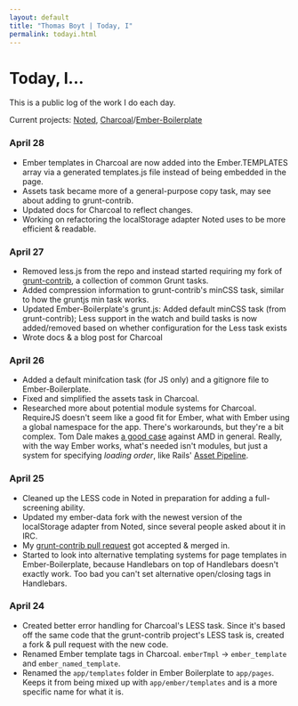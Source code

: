```yaml
---
layout: default
title: "Thomas Boyt | Today, I"
permalink: todayi.html
---
```


# Today, I...

This is a public log of the work I do each day. 

Current projects: [Noted](https://github.com/thomasboyt/Noted), [Charcoal](https://github.com/thomasboyt/Charcoal)/[Ember-Boilerplate](https://github.com/thomasboyt/Ember-Boilerplate)

### April 28

* Ember templates in Charcoal are now added into the Ember.TEMPLATES array via a generated templates.js file instead of being embedded in the page.
* Assets task became more of a general-purpose copy task, may see about adding to grunt-contrib.
* Updated docs for Charcoal to reflect changes.
* Working on refactoring the localStorage adapter Noted uses to be more efficient & readable.

### April 27

* Removed less.js from the repo and instead started requiring my fork of [grunt-contrib](https://github.com/gruntjs/grunt-contrib), a collection of common Grunt tasks.
* Added compression information to grunt-contrib's minCSS task, similar to how the gruntjs min task works.
* Updated Ember-Boilerplate's grunt.js: Added default minCSS task (from grunt-contrib); Less support in the watch and build tasks is now added/removed based on whether configuration for the Less task exists
* Wrote docs & a blog post for Charcoal

### April 26

* Added a default minifcation task (for JS only) and a gitignore file to Ember-Boilerplate.
* Fixed and simplified the assets task in Charcoal.
* Researched more about potential module systems for Charcoal. RequireJS doesn't seem like a good fit for Ember, what with Ember using a global namespace for the app. There's workarounds, but they're a bit complex. Tom Dale makes [a good case](http://tomdale.net/2012/01/amd-is-not-the-answer/) against AMD in general. Really, with the way Ember works, what's needed isn't modules, but just a system for specifying *loading order*, like Rails' [Asset Pipeline](http://guides.rubyonrails.org/asset_pipeline.html#manifest-files-and-directives).

### April 25

* Cleaned up the LESS code in Noted in preparation for adding a full-screening ability.
* Updated my ember-data fork with the newest version of the localStorage adapter from Noted, since several people asked about it in IRC.
* My [grunt-contrib pull request](https://github.com/gruntjs/grunt-contrib/pull/2) got accepted & merged in.
* Started to look into alternative templating systems for page templates in Ember-Boilerplate, because Handlebars on top of Handlebars doesn't exactly work. Too bad you can't set alternative open/closing tags in Handlebars.

### April 24

* Created better error handling for Charcoal's LESS task. Since it's based off the same code that the grunt-contrib project's LESS task is, created a fork & pull request with the new code.
* Renamed Ember template tags in Charcoal. `emberTmpl` -> `ember_template` and `ember_named_template`.
* Renamed the `app/templates` folder in Ember Boilerplate to `app/pages`. Keeps it from being mixed up with `app/ember/templates` and is a more specific name for what it is.
